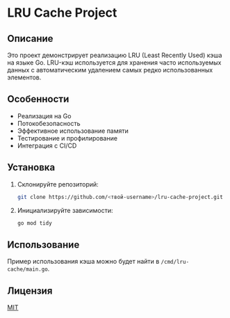 # LRU Cache Project

## Описание
Это проект демонстрирует реализацию LRU (Least Recently Used) кэша на языке Go. LRU-кэш используется для хранения часто используемых данных с автоматическим удалением самых редко использованных элементов.

## Особенности
- Реализация на Go
- Потокобезопасность
- Эффективное использование памяти
- Тестирование и профилирование
- Интеграция с CI/CD

## Установка
1. Склонируйте репозиторий:
    ```bash
    git clone https://github.com/<твой-username>/lru-cache-project.git
    ```
2. Инициализируйте зависимости:
    ```bash
    go mod tidy
    ```

## Использование
Пример использования кэша можно будет найти в `/cmd/lru-cache/main.go`.

## Лицензия
[MIT](LICENSE)
